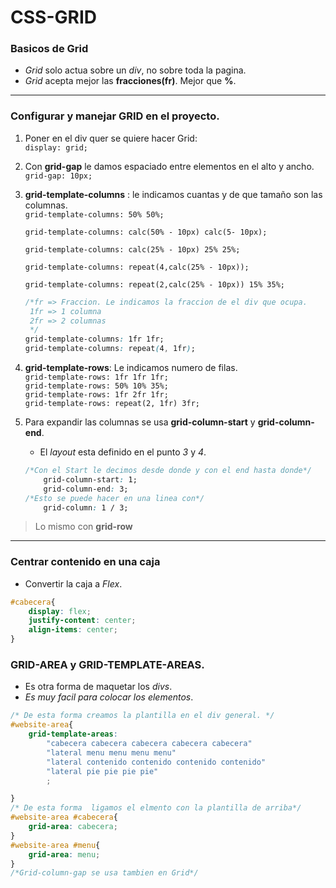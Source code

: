 # CSS-GRID

### Basicos de Grid

- *Grid* solo actua sobre un *div*, no sobre toda la pagina.   
- *Grid* acepta mejor las **fracciones(fr)**. Mejor que **%**.
---
### Configurar y manejar GRID en el proyecto.
 
1. Poner en el div quer se quiere hacer Grid:            
                `display: grid;`      
2. Con **grid-gap** le damos espaciado entre elementos en el alto y ancho.    
                `grid-gap: 10px;`
3. **grid-template-columns** : le indicamos cuantas y de que tamaño son las columnas.    
    `grid-template-columns: 50% 50%;`   

    `grid-template-columns: calc(50% - 10px) calc(5- 10px);`    

    `grid-template-columns: calc(25% - 10px) 25% 25%;`       

    `grid-template-columns: repeat(4,calc(25% - 10px));`       

    `grid-template-columns: repeat(2,calc(25% - 10px)) 15% 35%;` 

    ```css
    /*fr => Fraccion. Le indicamos la fraccion de el div que ocupa.
     1fr => 1 columna
     2fr => 2 columnas
     */
    grid-template-columns: 1fr 1fr;
    grid-template-columns: repeat(4, 1fr);           
    ```         
4. **grid-template-rows**: Le indicamos numero de filas.         
    `grid-template-rows: 1fr 1fr 1fr;`         
    `grid-template-rows: 50% 10% 35%;`     
    `grid-template-rows: 1fr 2fr 1fr;`   
    `grid-template-rows: repeat(2, 1fr) 3fr;`    

5. Para expandir las columnas se usa **grid-column-start** y **grid-column-end**.
    - El *layout* esta definido en el punto *3* y *4*.   
    ```css
    /*Con el Start le decimos desde donde y con el end hasta donde*/
        grid-column-start: 1; 
        grid-column-end: 3;
    /*Esto se puede hacer en una linea con*/
        grid-column: 1 / 3;
    ```  
    
> Lo mismo con  **grid-row**
---

### Centrar contenido en una caja   

- Convertir la caja a *Flex*.   
```css
#cabecera{
    display: flex;
    justify-content: center;
    align-items: center;
}
```   


### GRID-AREA y GRID-TEMPLATE-AREAS.

- Es otra forma de maquetar los *divs*.   
- *Es muy facil para colocar los elementos*.

```css
/* De esta forma creamos la plantilla en el div general. */
#website-area{
    grid-template-areas: 
        "cabecera cabecera cabecera cabecera cabecera"
        "lateral menu menu menu menu"
        "lateral contenido contenido contenido contenido"
        "lateral pie pie pie pie"
        ;

}
/* De esta forma  ligamos el elmento con la plantilla de arriba*/
#website-area #cabecera{
    grid-area: cabecera;
}
#website-area #menu{
    grid-area: menu;
}
/*Grid-column-gap se usa tambien en Grid*/
```

